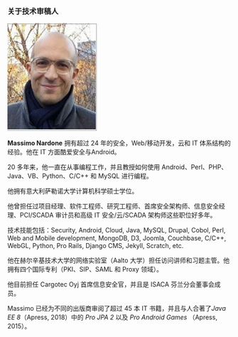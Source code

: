### 关于技术审稿人

![MassimoNardone](image/MassimoNardone.png) 

**Massimo Nardone** 拥有超过 24 年的安全，Web/移动开发，云和 IT 体系结构的经验。他在 IT 方面酷爱安全与Android。

20 多年来，他一直在从事编程工作，并且教授如何使用 Android、Perl、PHP、Java、VB、Python、C/C++ 和 MySQL 进行编程。

他拥有意大利萨勒诺大学计算机科学硕士学位。

他曾担任过项目经理、软件工程师、研究工程师、首席安全架构师、信息安全经理、PCI/SCADA 审计员和高级 IT 安全/云/SCADA 架构师这些职位好多年。

技术技能包括：Security, Android, Cloud, Java, MySQL, Drupal, Cobol, Perl, Web and Mobile development, MongoDB, D3, Joomla, Couchbase, C/C++, WebGL, Python, Pro Rails, Django CMS, Jekyll, Scratch, etc.

他在赫尔辛基技术大学的网络实验室（Aalto 大学）担任访问讲师和习题主管。他拥有四个国际专利（PKI、SIP、SAML 和 Proxy 领域）。

他目前担任 Cargotec Oyj 首席信息安全官，并且是 ISACA 芬兰分会董事会成员。

Massimo 已经为不同的出版商审阅了超过 45 本 IT 书籍，并且与人合著了*Java EE 8*（Apress, 2018）中的 *Pro JPA 2* 以及 *Pro Android Games* （Apress, 2015）。

